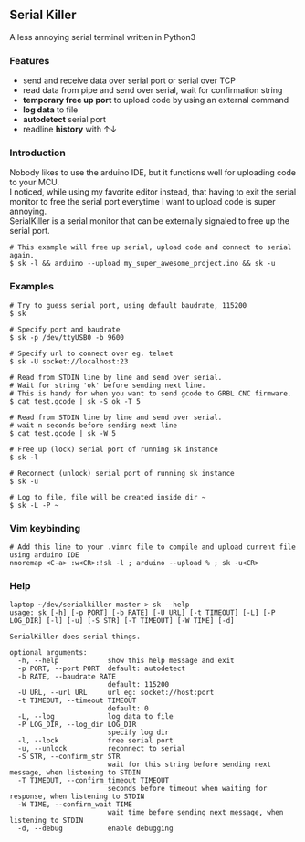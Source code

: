 ## Serial Killer

A less annoying serial terminal written in Python3

### Features
- send and receive data over serial port or serial over TCP
- read data from pipe and send over serial, wait for confirmation string
- **temporary free up port** to upload code by using an external command
- **log data** to file
- **autodetect** serial port
- readline **history** with ↑↓

### Introduction
Nobody likes to use the arduino IDE, but it functions well for uploading code to your MCU.  
I noticed, while using my favorite editor instead, that having to exit the serial monitor to free the serial port everytime I want to upload code is super annoying.  
SerialKiller is a serial monitor that can be externally signaled to free up the serial port.  
```
# This example will free up serial, upload code and connect to serial again.
$ sk -l && arduino --upload my_super_awesome_project.ino && sk -u
```

### Examples
```
# Try to guess serial port, using default baudrate, 115200
$ sk

# Specify port and baudrate
$ sk -p /dev/ttyUSB0 -b 9600

# Specify url to connect over eg. telnet
$ sk -U socket://localhost:23

# Read from STDIN line by line and send over serial.
# Wait for string 'ok' before sending next line.
# This is handy for when you want to send gcode to GRBL CNC firmware.
$ cat test.gcode | sk -S ok -T 5

# Read from STDIN line by line and send over serial.
# wait n seconds before sending next line
$ cat test.gcode | sk -W 5

# Free up (lock) serial port of running sk instance
$ sk -l

# Reconnect (unlock) serial port of running sk instance
$ sk -u

# Log to file, file will be created inside dir ~
$ sk -L -P ~
```

### Vim keybinding
```
# Add this line to your .vimrc file to compile and upload current file using arduino IDE
nnoremap <C-a> :w<CR>:!sk -l ; arduino --upload % ; sk -u<CR>
```

### Help
```
laptop ~/dev/serialkiller master > sk --help
usage: sk [-h] [-p PORT] [-b RATE] [-U URL] [-t TIMEOUT] [-L] [-P LOG_DIR] [-l] [-u] [-S STR] [-T TIMEOUT] [-W TIME] [-d]

SerialKiller does serial things.

optional arguments:
  -h, --help            show this help message and exit
  -p PORT, --port PORT  default: autodetect
  -b RATE, --baudrate RATE
                        default: 115200
  -U URL, --url URL     url eg: socket://host:port
  -t TIMEOUT, --timeout TIMEOUT
                        default: 0
  -L, --log             log data to file
  -P LOG_DIR, --log_dir LOG_DIR
                        specify log dir
  -l, --lock            free serial port
  -u, --unlock          reconnect to serial
  -S STR, --confirm_str STR
                        wait for this string before sending next message, when listening to STDIN
  -T TIMEOUT, --confirm_timeout TIMEOUT
                        seconds before timeout when waiting for response, when listening to STDIN
  -W TIME, --confirm_wait TIME
                        wait time before sending next message, when listening to STDIN
  -d, --debug           enable debugging
